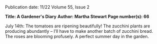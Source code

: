 Publication date: 11/22
Volume 55, Issue 2

**Title:  A Gardener's Diary**
**Author:  Martha Stewart**
**Page number(s): 66**

July 14th:  The tomatoes are ripening beautifully!  The zucchini plants are producing abundantly – I’ll have to make another batch of zucchini bread.  The roses are blooming profusely.  A perfect summer day in the garden.